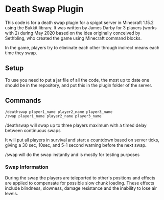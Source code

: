 # Death Swap Plugin

This code is for a death swap plugin for a spigot server in Minecraft 1.15.2 using the Bukkit library.
It was written by James Darby for 3 players (works with 2) during May 2020 based on the idea
originally conceived by Sethbling, who created the game using Minecraft command blocks.

In the game, players try to eliminate each other through indirect means each time they swap.

## Setup

To use you need to put a jar file of all the code, the most up to date one should be in the repository,
and put this in the plugin folder of the server. 

## Commands

```
/deathswap player1_name player2_name player3_name
/swap player1_name player2_name player3_name
```
/deathswap will swap up to three players maximum with a timed delay between continuous swaps

It will put all players in survival and start a countdown based
on server ticks, giving a 30 sec, 10sec, and 5-1 second warning before the next swap.

/swap will do the swap instantly and is mostly for testing purposes

### Swap Information

During the swap the players are teleported to other's positions and effects are applied to compensate for possible slow chunk loading.
These effects include blindness, slowness, damage resistance and the inability to lose air levels.
